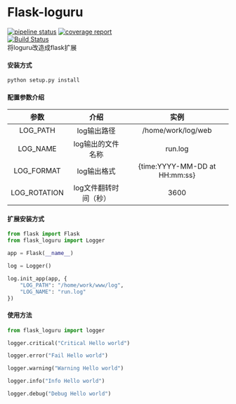 # Flask-loguru
[![pipeline status](http://gitlab.attractorcap.com/develop/backend/flask-loguru/badges/master/pipeline.svg)](http://gitlab.attractorcap.com/develop/backend/flask-loguru/commits/master)
[![coverage report](http://gitlab.attractorcap.com/develop/backend/flask-loguru/badges/master/coverage.svg)](http://gitlab.attractorcap.com/develop/backend/flask-loguru/commits/master)  
[![Build Status](https://travis-ci.org/Eastwu5788/Flask-Loguru.svg?branch=master)](https://travis-ci.org/Eastwu5788/Flask-Loguru)  
将loguru改造成flask扩展

#### 安装方式
```bash
python setup.py install
```

#### 配置参数介绍
| 参数 | 介绍 | 实例 |
| :---: | :---:| :---: |
|  LOG_PATH | log输出路径 | /home/work/log/web |
|  LOG_NAME | log输出的文件名称 | run.log |
|  LOG_FORMAT | log输出格式 | {time:YYYY-MM-DD at HH:mm:ss} | {level} | {message} |
|  LOG_ROTATION | log文件翻转时间（秒） | 3600  |

#### 扩展安装方式
```python
from flask import Flask
from flask_loguru import Logger

app = Flask(__name__)

log = Logger()

log.init_app(app, {
    "LOG_PATH": "/home/work/www/log",
    "LOG_NAME": "run.log"
})
```

#### 使用方法
```python
from flask_loguru import logger

logger.critical("Critical Hello world")

logger.error("Fail Hello world")

logger.warning("Warning Hello world")

logger.info("Info Hello world")

logger.debug("Debug Hello world")
```


